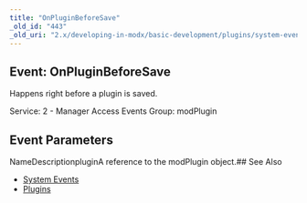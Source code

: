 ```yaml
---
title: "OnPluginBeforeSave"
_old_id: "443"
_old_uri: "2.x/developing-in-modx/basic-development/plugins/system-events/onpluginbeforesave"
---
```


## Event: OnPluginBeforeSave

Happens right before a plugin is saved.

Service: 2 - Manager Access Events 
Group: modPlugin

## Event Parameters

NameDescriptionpluginA reference to the modPlugin object.## See Also

- [System Events](developing-in-modx/basic-development/plugins/system-events "System Events")
- [Plugins](developing-in-modx/basic-development/plugins "Plugins")